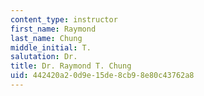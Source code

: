 ```yaml
---
content_type: instructor
first_name: Raymond
last_name: Chung
middle_initial: T.
salutation: Dr.
title: Dr. Raymond T. Chung
uid: 442420a2-0d9e-15de-8cb9-8e80c43762a8
---
```

